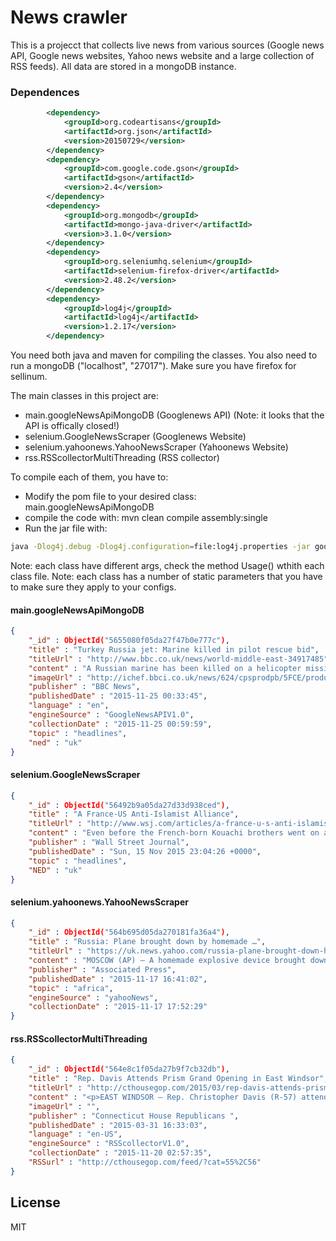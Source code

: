 # News crawler

This is a projecct that collects live news from various sources (Google news API, Google news websites, Yahoo news website and a large collection of RSS feeds). All data are stored in a mongoDB instance.

### Dependences
```xml
		<dependency>
			<groupId>org.codeartisans</groupId>
			<artifactId>org.json</artifactId>
			<version>20150729</version>
		</dependency>
		<dependency>
			<groupId>com.google.code.gson</groupId>
			<artifactId>gson</artifactId>
			<version>2.4</version>
		</dependency>
		<dependency>
			<groupId>org.mongodb</groupId>
			<artifactId>mongo-java-driver</artifactId>
			<version>3.1.0</version>
		</dependency>
		<dependency>
			<groupId>org.seleniumhq.selenium</groupId>
			<artifactId>selenium-firefox-driver</artifactId>
			<version>2.48.2</version>
		</dependency>
		<dependency>
			<groupId>log4j</groupId>
			<artifactId>log4j</artifactId>
			<version>1.2.17</version>
		</dependency>
```
You need both java and maven for compiling the classes.
You also need to run a mongoDB ("localhost", "27017").
Make sure you have firefox for sellinum.

The main classes in this project are:
  - main.googleNewsApiMongoDB (Googlenews API) (Note: it looks that the API is offically closed!)
  - selenium.GoogleNewsScraper (Googlenews Website)
  - selenium.yahoonews.YahooNewsScraper (Yahoonews Website)
  - rss.RSScollectorMultiThreading (RSS collector)

To compile each of them, you have to:
  - Modify the pom file to your desired class: <mainClass>main.googleNewsApiMongoDB</mainClass>
  - compile the code with: mvn clean compile assembly:single
  - Run the jar file with: 
```sh
java -Dlog4j.debug -Dlog4j.configuration=file:log4j.properties -jar googleNewsApiMongoDB.jar "ip address"
```

Note: each class have different args, check the method Usage() wthith each class file.
Note: each class has a number of static parameters that you have to make sure they apply to your configs.

#### main.googleNewsApiMongoDB
```json
{
	"_id" : ObjectId("5655080f05da27f47b0e777c"),
	"title" : "Turkey Russia jet: Marine killed in pilot rescue bid",
	"titleUrl" : "http://www.bbc.co.uk/news/world-middle-east-34917485",
	"content" : "A Russian marine has been killed on a helicopter mission to rescue the crew of a jet downed by Turkey near the Syrian border on Tuesday. He died when his helicopter came under fire from rebels in northern Syria, where the plane crashed. Rebel fire from&nbsp;...",
	"imageUrl" : "http://ichef.bbci.co.uk/news/624/cpsprodpb/5FCE/production/_86862542_030283823-1.jpg",
	"publisher" : "BBC News",
	"publishedDate" : "2015-11-25 00:33:45",
	"language" : "en",
	"engineSource" : "GoogleNewsAPIV1.0",
	"collectionDate" : "2015-11-25 00:59:59",
	"topic" : "headlines",
	"ned" : "uk"
}
```
#### selenium.GoogleNewsScraper
```json
{
	"_id" : ObjectId("56492b9a05da27d33d938ced"),
	"title" : "A France-US Anti-Islamist Alliance",
	"titleUrl" : "http://www.wsj.com/articles/a-france-u-s-anti-islamist-alliance-1447626342",
	"content" : "Even before the French-born Kouachi brothers went on a shooting rampage at the Charlie Hebdo satirical magazine in January, French officials knew their luck was running out.",
	"publisher" : "Wall Street Journal",
	"publishedDate" : "Sun, 15 Nov 2015 23:04:26 +0000",
	"topic" : "headlines",
	"NED" : "uk"
}
```
#### selenium.yahoonews.YahooNewsScraper
```json
{
	"_id" : ObjectId("564b695d05da270181fa36a4"),
	"title" : "Russia: Plane brought down by homemade …",
	"titleUrl" : "https://uk.news.yahoo.com/russia-plane-brought-down-homemade-explosive-device-084256761.html",
	"content" : "MOSCOW (AP) — A homemade explosive device brought down a Russian passenger plane over Egypt last month, the head of Russia's FSB security service said Tuesday, … More »",
	"publisher" : "Associated Press",
	"publishedDate" : "2015-11-17 16:41:02",
	"topic" : "africa",
	"engineSource" : "yahooNews",
	"collectionDate" : "2015-11-17 17:52:29"
}
```
#### rss.RSScollectorMultiThreading
```json
{
	"_id" : ObjectId("564e8c1f05da27b9f7cb32db"),
	"title" : "Rep. Davis Attends Prism Grand Opening in East Windsor",
	"titleUrl" : "http://cthousegop.com/2015/03/rep-davis-attends-prism-grand-opening-in-east-windsor/",
	"content" : "<p>EAST WINDSOR – Rep. Christopher Davis (R-57) attended the open house celebration of Prism Analytical Technologies’ brand new Research and Development facility on North Road in East Windsor on March 27th, meeting with executives and engineers who explained the company’s operations and product. The company focuses on manufacturing and selling machinery and kits that collect [&#8230;]</p>\n<p>The post <a rel=\"nofollow\" href=\"http://cthousegop.com/2015/03/rep-davis-attends-prism-grand-opening-in-east-windsor/\">Rep. Davis Attends Prism Grand Opening in East Windsor</a> appeared first on <a rel=\"nofollow\" href=\"http://cthousegop.com\">Connecticut House Republicans</a>.</p>\n",
	"imageUrl" : "",
	"publisher" : "Connecticut House Republicans ",
	"publishedDate" : "2015-03-31 16:33:03",
	"language" : "en-US",
	"engineSource" : "RSScollectorV1.0",
	"collectionDate" : "2015-11-20 02:57:35",
	"RSSurl" : "http://cthousegop.com/feed/?cat=55%2C56"
}
```

License
----

MIT


